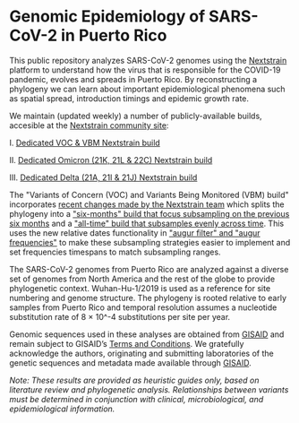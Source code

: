 # Genomic Epidemiology of SARS-CoV-2 in Puerto Rico
This public repository analyzes SARS-CoV-2 genomes using the [Nextstrain](https://nextstrain.org/) platform to understand how the virus that is responsible for the COVID-19 pandemic, evolves and spreads in Puerto Rico. By reconstructing a phylogeny we can learn about important epidemiological phenomena such as spatial spread, introduction timings and epidemic growth rate.

We maintain (updated weekly) a number of publicly-available builds, accesible at the [Nextstrain community site](https://nextstrain.org/community/arodzh-sudo/ncov-puertorico/):

I. [Dedicated VOC & VBM Nextstrain build](https://nextstrain.org/community/arodzh-sudo/ncov-puertorico/Puerto-Rico/all-time/?f_country=Puerto%20Rico)

II. [Dedicated Omicron (21K, 21L & 22C) Nextstrain build](https://nextstrain.org/community/arodzh-sudo/ncov-puertorico/Puerto-Rico/Omicron?f_country=Puerto%20Rico&label=clade:21M%20%28Omicron%29)

III. [Dedicated Delta (21A, 21I & 21J) Nextstrain build](https://nextstrain.org/community/arodzh-sudo/ncov-puertorico/Puerto-Rico/Delta?f_country=Puerto%20Rico&label=clade:21A%20%28Delta%29)

The "Variants of Concern (VOC) and Variants Being Monitored (VBM) build" incorporates [recent changes made by the Nextstrain team](https://github.com/nextstrain/ncov/pull/910) which splits the phylogeny into a ["six-months" build that focus subsampling on the previous six months](https://nextstrain.org/community/arodzh-sudo/ncov-puertorico/Puerto-Rico/all-time/?f_country=Puerto%20Rico) and a ["all-time" build that subsamples evenly across time](https://nextstrain.org/community/arodzh-sudo/ncov-puertorico/Puerto-Rico/six-months/?f_country=Puerto%20Rico). This uses the new relative dates functionality in ["augur filter" and "augur frequencies"](https://docs.nextstrain.org/projects/augur/en/stable/releases/changelog.html) to make these subsampling strategies easier to implement and set frequencies timespans to match subsampling ranges.

The SARS-CoV-2 genomes from Puerto Rico are analyzed against a diverse set of genomes from North America and the rest of the globe to provide phylogenetic context. Wuhan-Hu-1/2019 is used as a reference for site numbering and genome structure. The phylogeny is rooted relative to early samples from Puerto Rico and temporal resolution assumes a nucleotide substitution rate of 8 × 10^-4 substitutions per site per year.

Genomic sequences used in these analyses are obtained from [GISAID](https://gisaid.org) and remain subject to GISAID’s [Terms and Conditions](https://www.gisaid.org/registration/terms-of-use/). We gratefully acknowledge the authors, originating and submitting laboratories of the genetic sequences and metadata made available through [GISAID](https://gisaid.org).

*Note: These results are provided as heuristic guides only, based on literature review and phylogenetic analysis. Relationships between variants must be determined in conjunction with clinical, microbiological, and epidemiological information.*
